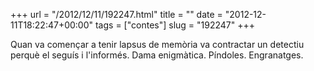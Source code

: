 +++
url = "/2012/12/11/192247.html"
title = ""
date = "2012-12-11T18:22:47+00:00"
tags = ["contes"]
slug = "192247"
+++

Quan va començar a tenir lapsus de memòria va contractar un detectiu perquè el seguís i l'informés. Dama enigmàtica. Píndoles. Engranatges.
